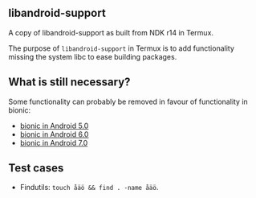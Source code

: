 libandroid-support
------------------
A copy of libandroid-support as built from NDK r14 in Termux.

The purpose of `libandroid-support` in Termux is to add functionality missing
the system libc to ease building packages.

What is still necessary?
------------------------
Some functionality can probably be removed in favour of functionality in bionic:

- [bionic in Android 5.0](https://android.googlesource.com/platform/bionic.git/+/lollipop-release/libc/bionic/)
- [bionic in Android 6.0](https://android.googlesource.com/platform/bionic.git/+/marshmallow-release/libc/bionic/)
- [bionic in Android 7.0](https://android.googlesource.com/platform/bionic.git/+/nougat-release/libc/bionic/)

Test cases
----------
- Findutils: `touch åäö && find . -name åäö`.
